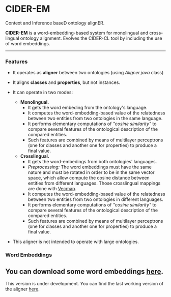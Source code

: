 
# CIDER-EM

Context and Inference baseD ontology alignER. 

**CIDER-EM** is a word-embedding-based system for monolingual and cross-lingual ontology alignment. Evolves the CIDER-CL tool by including the use of word embeddings.

----------
### Features
- It operates as **aligner** between two ontologies (using *Aligner.java* class) 
-  It aligns **classes** and **properties**, but not instances.
- It can operate in two modes: 
	 * **Monolingual.** 
	     * It gets the word embeding from the ontology's language.
	     * It computes the word-embedding-based value of the relatedness between two entities from two ontologies in the same language.
		 * 	It performs elementary computations of *"cosine similarity"* to compare several features of the ontological description of the compared entities. 
		 * 	Such features are combined by means of multilayer perceptrons (one for classes and another one for properties) to produce a final value. 
	 * **Crosslingual.**
		 * It gets the word-embedings from both ontologies' languages.
		 * *Preprocessing:* The word embeddings must have the same nature and must be rotated in order to be in the same vector space, which allow compute the cosine distance between entities from different languages. Those crosslingual mappings are done with [Vecmap](https://github.com/artetxem/vecmap).
		 *  It computes the word-embedding-based value of the relatedness between two entities from two ontologies in different languages.
		 * 	It performs elementary computations of *"cosine similarity"* to compare several features of the ontological description of the compared entities. 
		 * 	Such features are combined by means of multilayer perceptrons (one for classes and another one for properties) to produce a final value. 

- This aligner is not intended to operate with large ontologies.

### Word Embeddings
You can download some word embeddings [here](https://drive.google.com/drive/folders/188jUDHGBYrLYKLbVTVY0mmsT8OgvojW5?usp=sharing).
----------
This version is under development. You can find the last working version of the aligner [here](https://github.com/jogracia/cider-cl).

